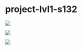 # project-lvl1-s132

<a href="https://codeclimate.com/github/arctikbear/project-lvl1-s132/maintainability"><img src="https://api.codeclimate.com/v1/badges/8af329c4340898930c67/maintainability" /></a>

<a href="https://codeclimate.com/github/arctikbear/project-lvl1-s132/test_coverage"><img src="https://api.codeclimate.com/v1/badges/8af329c4340898930c67/test_coverage" /></a>

<a><img src="https://travis-ci.org/arctikbear/project-lvl1-s132.svg?branch=master"/></a>
